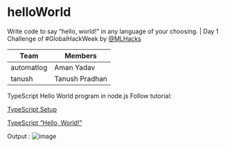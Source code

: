 # helloWorld
Write code to say “hello, world!” in any language of your choosing. | Day 1 Challenge of #GlobalHackWeek by [@MLHacks](https://twitter.com/MLHacks)

|Team |Members|
|---|---|
|automatlog|Aman Yadav|
|tanush|Tanush Pradhan|
 

TypeScript Hello World program in node.js
Follow tutorial: 

[TypeScript Setup](https://www.typescripttutorial.net/typescript-tutorial/setup-typescript/)


[TypeScript “Hello, World!”](https://www.typescripttutorial.net/typescript-tutorial/typescript-hello-world/)

Output :
![image](https://user-images.githubusercontent.com/72098281/211537827-169e8bde-01fb-4fba-958b-bb26de797ed0.png)

